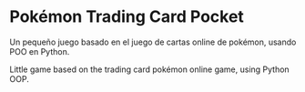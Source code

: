 <h1>Pokémon Trading Card Pocket</h1>

<p>Un pequeño juego basado en el juego de cartas online de pokémon, usando POO en Python.</p>
<p>Little game based on the trading card pokémon online game, using Python OOP.</p>

